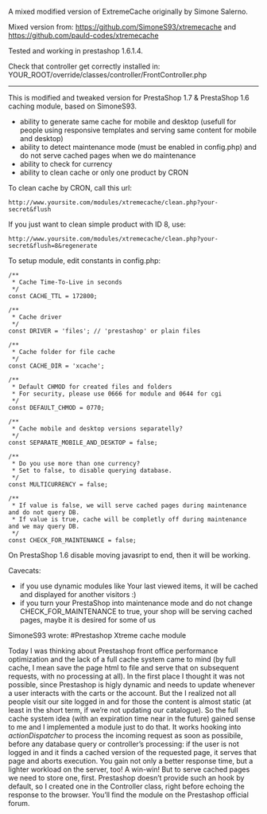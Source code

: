 A mixed modified version of ExtremeCache originally by Simone Salerno.

Mixed version from:
https://github.com/SimoneS93/xtremecache
and
https://github.com/pauld-codes/xtremecache

Tested and working in prestashop 1.6.1.4.

Check that controller get correctly installed in:
YOUR_ROOT/override/classes/controller/FrontController.php

*******************************************************

This is modified and tweaked version for PrestaShop 1.7 & PrestaShop 1.6 caching module, based on SimoneS93.
- ability to generate same cache for mobile and desktop (usefull for people using responsive templates and serving same content for mobile and desktop)
- ability to detect maintenance mode (must be enabled in config.php) and do not serve cached pages when we do maintenance
- ability to check for currency
- ability to clean cache or only one product by CRON

To clean cache by CRON, call this url:
```
http://www.yoursite.com/modules/xtremecache/clean.php?your-secret&flush
```
If you just want to clean simple product with ID 8, use:
```
http://www.yoursite.com/modules/xtremecache/clean.php?your-secret&flush=8&regenerate
```


To setup module, edit constants in config.php:
```
/**
 * Cache Time-To-Live in seconds
 */
const CACHE_TTL = 172800;

/**
 * Cache driver
 */
const DRIVER = 'files'; // 'prestashop' or plain files

/**
 * Cache folder for file cache
 */
const CACHE_DIR = 'xcache';

/**
 * Default CHMOD for created files and folders
 * For security, please use 0666 for module and 0644 for cgi
 */
const DEFAULT_CHMOD = 0770;
	
/**
 * Cache mobile and desktop versions separatelly?
 */
const SEPARATE_MOBILE_AND_DESKTOP = false;

/**
 * Do you use more than one currency?
 * Set to false, to disable querying database.
 */
const MULTICURRENCY = false;

/**
 * If value is false, we will serve cached pages during maintenance and do not query DB.
 * If value is true, cache will be completly off during maintenance and we may query DB.
 */
const CHECK_FOR_MAINTENANCE = false;
```

On PrestaShop 1.6 disable moving javasript to end, then it will be working.

Cavecats:
- if you use dynamic modules like Your last viewed items, it will be cached and displayed for another visitors :)
- if you turn your PrestaShop into maintenance mode and do not change CHECK_FOR_MAINTENANCE to true, your shop will be serving cached pages, maybe it is desired for some of us


SimoneS93 wrote:
#Prestashop Xtreme cache module

Today I was thinking about Prestashop front office performance optimization and the lack of a full cache system came to mind (by full cache, I mean save the page html to file and serve that on subsequent requests, with no processing at all). 
In the first place I thought it was not possible, since Prestashop is higly dynamic and needs to update whenever a user interacts with the carts or the account.
But the I realized not all people visit our site logged in and for those the content
is almost static (at least in the short term, if we’re not updating our catalogue).
So the full cache system idea (with an expiration time near in the future) gained sense to me and I implemented a module just to do that.
It works hooking into *actionDispatcher* to process the incoming request as soon as possibile, before any database query or controller’s processing: if the user is not logged in and it finds a cached version of the requested page, it serves that page and aborts execution. 
You gain not only a better response time, but a lighter workload on the server, too! A win-win!
But to serve cached pages we need to store one, first. Prestashop doesn’t provide such an hook by default, so I created one in the Controller class, right before echoing the response to the browser.
You’ll find the module on the Prestashop official forum.
